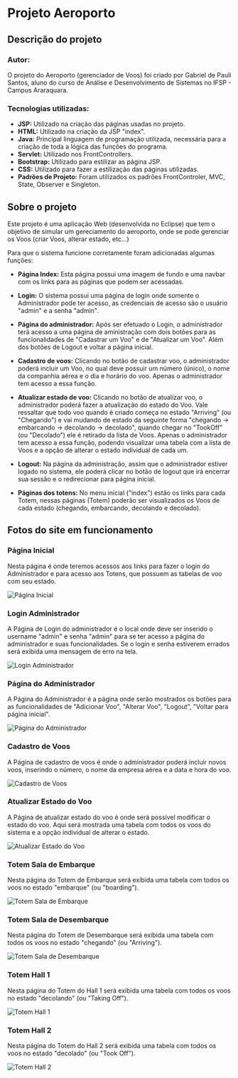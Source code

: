 # Projeto Aeroporto

## Descrição do projeto

### Autor:

O projeto do Aeroporto (gerenciador de Voos) foi criado por Gabriel de Pauli Santos, aluno do curso de Análise e Desenvolvimento de Sistemas no IFSP - Campus Araraquara.

### Tecnologias utilizadas:

- **JSP:** Utilizado na criação das páginas usadas no projeto.
- **HTML:** Utilizado na criação da JSP "index".
- **Java:** Principal linguagem de programação utilizada, necessária para a criação de toda a lógica das funções do programa.
- **Servlet:** Utilizado nos FrontControllers.
- **Bootstrap:** Utilizado para estilizar as página JSP.
- **CSS:** Utilizado para fazer a estilização das páginas utilizadas.
- **Padrões de Projeto:** Foram utilizados os padrões FrontControler, MVC, State, Observer e Singleton.

## Sobre o projeto

Este projeto é uma aplicação Web (desenvolvida no Eclipse) que tem o objetivo de simular um gereciamento do aeroporto, onde se pode gerenciar os Voos (criar Voos, alterar estado, etc...)

Para que o sistema funcione corretamente foram adicionadas algumas funções:

- **Página Index:** Esta página possui uma imagem de fundo e uma navbar com os links para as páginas que podem ser acessadas.

- **Login:** O sistema possui uma página de login onde somente o Administrador pode ter acesso, as credenciais de acesso são o usuário "admin" e a senha "admin".

- **Página do administrador:** Após ser efetuado o Login, o administrador terá acesso a uma página de aministração com dois botões para as funcionalidades de "Cadastrar um Voo" e de "Atualizar um Voo". Além dos botões de Logout e voltar a página inicial.

- **Cadastro de voos:** Clicando no botão de cadastrar voo, o administrador poderá incluir um Voo, no qual deve possuir um número (único), o nome da companhia aérea e o dia e horário do voo. Apenas o administrador tem acesso a essa função.

- **Atualizar estado de voo:** Clicando no botão de atualizar voo, o administrador poderá fazer a atualização do estado do Voo. Vale ressaltar que todo voo quando é criado começa no estado "Arriving" (ou "Chegando") e vai mudando de estado da seguinte forma "chegando → embarcando → decolando → decolado", quando chegar no "TookOff" (ou "Decolado") ele é retirado da lista de Voos. Apenas o administrador tem acesso a essa função, podendo visualizar uma tabela com a lista de Voos e a opção de alterar o estado individual de cada um.

- **Logout:** Na página da administração, assim que o administrador estiver logado no sistema, ele poderá clicar no botão de logout que irá encerrar sua sessão e o redirecionar para página inicial.

- **Páginas dos totens:** No menu inicial ("index") estão os links para cada Totem, nessas páginas (Totem) poderão ser visualizados os Voos de cada estado (chegando, embarcando, decolando e decolado).

## Fotos do site em funcionamento

### Página Inicial

Nesta página é onde teremos acessos aos links para fazer o login do Administrador e para acesso aos Totens, que possuem as tabelas de voo com seu estado.

![Página Inicial](prints/pagina_inicial.png)

### Login Administrador

A Página de Login do administrador é o local onde deve ser inserido o username "admin" e senha "admin" para se ter acesso a página do administrador e suas funcionalidades. Se o login e senha estiverem errados será exibida uma mensagem de erro na tela.

![Login Administrador](prints/login_adm.png)

### Página do Administrador

A Página do Administrador é a página onde serão mostrados os botões para as funcionalidades de "Adicionar Voo", "Alterar Voo", "Logout", "Voltar para página inicial".

![Página do Administrador](prints/painel_adm.png)

### Cadastro de Voos

A Página de cadastro de voos é onde o administrador poderá incluir novos voos, inserindo o número, o nome da empresa aérea e a data e hora do voo.

![Cadastro de Voos](prints/cadastro_voo.png)

### Atualizar Estado do Voo

A Página de atualizar estado do voo é onde será possível modificar o estado do voo. Aqui será mostrada uma tabela com todos os voos do sistema e a opção individual de alterar o estado.

![Atualizar Estado do Voo](prints/atualizar_estado.png)

### Totem Sala de Embarque

Nesta página do Totem de Embarque será exibida uma tabela com todos os voos no estado "embarque" (ou "boarding").

![Totem Sala de Embarque](prints/totem_embarque.png)

### Totem Sala de Desembarque

Nesta página do Totem de Desembarque será exibida uma tabela com todos os voos no estado "chegando" (ou "Arriving").

![Totem Sala de Desembarque](prints/totem_desembarque.png)

### Totem Hall 1

Nesta página do Totem do Hall 1 será exibida uma tabela com todos os voos no estado "decolando" (ou "Taking Off").

![Totem Hall 1](prints/totem_decolando.png)

### Totem Hall 2

Nesta página do Totem do Hall 2 será exibida uma tabela com todos os voos no estado "decolado" (ou "Took Off").

![Totem Hall 2](prints/totem_decolado.png)
